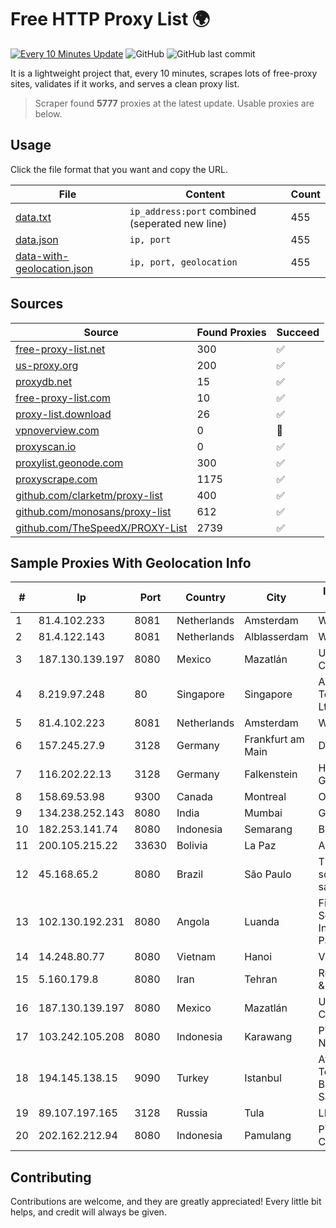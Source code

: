 
# Free HTTP Proxy List 🌍

[![Every 10 Minutes Update](https://github.com/mertguvencli/http-proxy-list/actions/workflows/main.yml/badge.svg?branch=main)](https://github.com/mertguvencli/http-proxy-list/actions/workflows/main.yml)
![GitHub](https://img.shields.io/github/license/mertguvencli/http-proxy-list)
![GitHub last commit](https://img.shields.io/github/last-commit/mertguvencli/http-proxy-list)

It is a lightweight project that, every 10 minutes, scrapes lots of free-proxy sites, validates if it works, and serves a clean proxy list.


> Scraper found **5777** proxies at the latest update. Usable proxies are below.

## Usage

Click the file format that you want and copy the URL.


|File|Content|Count|
|----|-------|-----|
|[data.txt](https://raw.githubusercontent.com/mertguvencli/http-proxy-list/main/proxy-list/data.txt)|`ip_address:port` combined (seperated new line)|455|
|[data.json](https://raw.githubusercontent.com/mertguvencli/http-proxy-list/main/proxy-list/data.json)|`ip, port`|455|
|[data-with-geolocation.json](https://raw.githubusercontent.com/mertguvencli/http-proxy-list/main/proxy-list/data-with-geolocation.json)|`ip, port, geolocation`|455|

## Sources

|Source|Found Proxies|Succeed|
|------|-------------|-------|
|[free-proxy-list.net](https://free-proxy-list.net)|300|✅|
|[us-proxy.org](https://www.us-proxy.org)|200|✅|
|[proxydb.net](http://proxydb.net)|15|✅|
|[free-proxy-list.com](https://free-proxy-list.com/?page=&port=&type%5B%5D=http&type%5B%5D=https&up_time=0&search=Search)|10|✅|
|[proxy-list.download](https://www.proxy-list.download/HTTP)|26|✅|
|[vpnoverview.com](https://vpnoverview.com/privacy/anonymous-browsing/free-proxy-servers)|0|🚫|
|[proxyscan.io](https://www.proxyscan.io)|0|✅|
|[proxylist.geonode.com](https://proxylist.geonode.com/api/proxy-list?limit=300&page=1&sort_by=lastChecked&sort_type=desc&protocols=http,https)|300|✅|
|[proxyscrape.com](https://api.proxyscrape.com/v2/?request=displayproxies&protocol=http&timeout=10000&country=all&ssl=all&anonymity=all)|1175|✅|
|[github.com/clarketm/proxy-list](https://raw.githubusercontent.com/clarketm/proxy-list/master/proxy-list-raw.txt)|400|✅|
|[github.com/monosans/proxy-list](https://raw.githubusercontent.com/monosans/proxy-list/main/proxies/http.txt)|612|✅|
|[github.com/TheSpeedX/PROXY-List](https://raw.githubusercontent.com/TheSpeedX/PROXY-List/master/http.txt)|2739|✅|


## Sample Proxies With Geolocation Info

|#|Ip|Port|Country|City|Internet Service Provider|
|-|--|----|-------|----|-------------------------|
|1|81.4.102.233|8081|Netherlands|Amsterdam|WeservIT|
|2|81.4.122.143|8081|Netherlands|Alblasserdam|WeservIT|
|3|187.130.139.197|8080|Mexico|Mazatlán|Uninet S.A. de C.V.|
|4|8.219.97.248|80|Singapore|Singapore|Alibaba (US) Technology Co., Ltd.|
|5|81.4.102.223|8081|Netherlands|Amsterdam|WeservIT|
|6|157.245.27.9|3128|Germany|Frankfurt am Main|DigitalOcean, LLC|
|7|116.202.22.13|3128|Germany|Falkenstein|Hetzner Online GmbH|
|8|158.69.53.98|9300|Canada|Montreal|OVH SAS|
|9|134.238.252.143|8080|India|Mumbai|Google LLC|
|10|182.253.141.74|8080|Indonesia|Semarang|Biznet Networks|
|11|200.105.215.22|33630|Bolivia|La Paz|AXS Bolivia S. A.|
|12|45.168.65.2|8080|Brazil|São Paulo|Thiago aparecido scaramuzza santana|
|13|102.130.192.231|8080|Angola|Luanda|Finstar - Sociedade de Investimento e Participacoes S.A|
|14|14.248.80.77|8080|Vietnam|Hanoi|VNPT|
|15|5.160.179.8|8080|Iran|Tehran|Respina Networks & Beyond PJSC|
|16|187.130.139.197|8080|Mexico|Mazatlán|Uninet S.A. de C.V.|
|17|103.242.105.208|8080|Indonesia|Karawang|PT Lintas Jaringan Nusantara|
|18|194.145.138.15|9090|Turkey|Istanbul|Atlantis Telekomunikasyon Bilisim Hizmetleri San. Tic. Ltd|
|19|89.107.197.165|3128|Russia|Tula|LLC TK Altair|
|20|202.162.212.94|8080|Indonesia|Pamulang|PT Indonesia Comnets Plus|



## Contributing

Contributions are welcome, and they are greatly appreciated! Every
little bit helps, and credit will always be given.

